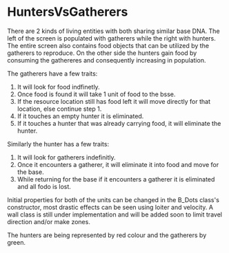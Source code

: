 # HuntersVsGatherers

There are 2 kinds of living entities with both sharing similar base DNA.
The left of the screen is populated with gatherers while the right with hunters.
The entire screen also contains food objects that can be utilized by the gatherers to reproduce. On the other side the hunters gain food by consuming the gathereres and consequently increasing in population.

The gatherers have a few traits:
1) It will look for food indfinetly.
2) Once food is found it will take 1 unit of food to the bsse.
3) If the resource location still has food left it will move directly for that location, else continue step 1.
4) If it touches an empty hunter it is eliminated.
5) If it touches a hunter that was already carrying food, it will eliminate the hunter.

Similarly the hunter has a few traits:
1) It will look for gatherers indefinitly.
2) Once it encounters a gatherer, it will eliminate it into food and move for the base.
3) While returning for the base if it encounters a gatherer it is eliminated and all fodo is lost.

Initial properties for both of the units can be changed in the B_Dots class's constructor, most drastic effects can be seen using loiter and velocity.
A wall class is still under implementation and will be added soon to limit travel direction and/or make zones.


The hunters are being represented by red colour and the gatherers by green.
